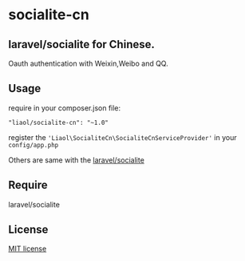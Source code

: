 # socialite-cn

## laravel/socialite for Chinese.

Oauth authentication with Weixin,Weibo and QQ.

## Usage

require in your composer.json file:
```
"liaol/socialite-cn": "~1.0"
```

register the  ```'Liaol\SocialiteCn\SocialiteCnServiceProvider'``` in your ```config/app.php```

Others are same with the [laravel/socialite](http://laravel.com/docs/5.0/authentication#social-authentication)


## Require

laravel/socialite

## License

[MIT license](http://opensource.org/licenses/MIT)

